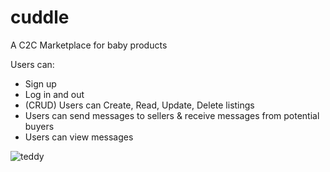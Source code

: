 # cuddle

A C2C Marketplace for baby products

Users can: 
- Sign up
- Log in and out
- (CRUD) Users can Create, Read, Update, Delete listings
- Users can send messages to sellers & receive messages from potential buyers
- Users can view messages

![teddy](https://user-images.githubusercontent.com/52693673/218500576-acb2c580-4e96-481e-a87f-a03d3aac8c01.jpeg)
